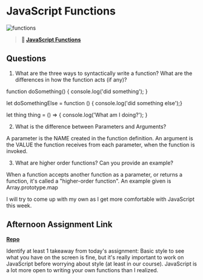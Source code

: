 # JavaScript Functions

![functions](https://bcw.blob.core.windows.net/public/img/function-anatomy.jpg)

> **📖 [JavaScript Functions](https://codeworksacademy.com/fs-student-guide/resources/wk2/02-Functions)**

## Questions

1. What are the three ways to syntactically write a function? What are the differences in how the function acts (if any)?


function doSomething() {
    console.log('did something');
}

let doSomethingElse = function () { console.log('did something else');}

let thing
thing = () => {
    console.log('What am I doing?');
}


2. What is the difference between Parameters and Arguments?

A parameter is the NAME created in the function definition.
An argument is the VALUE the function receives from each parameter, when the function is invoked.

3. What are higher order functions? Can you provide an example?

When a function accepts another function as a parameter, or returns a function, it's called a "higher-order function". 
An example given is Array.prototype.map

I will try to come up with my own as I get more comfortable with JavaScript this week.

## Afternoon Assignment Link

**[Repo](https://github.com/rachel-gamble/warehouse-manager)**

Identify at least 1 takeaway from today's assignment:
Basic style to see what you have on the screen is fine, but it's really important to work on JavaScript before worrying about style (at least in our course). JavaScript is a lot more open to writing your own functions than I realized.

